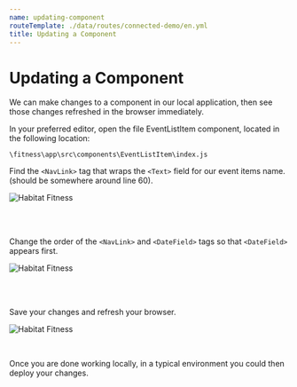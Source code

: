 ```yaml
---
name: updating-component
routeTemplate: ./data/routes/connected-demo/en.yml
title: Updating a Component
---
```


# Updating a Component

We can make changes to a component in our local application, then see those changes refreshed in the browser immediately.

In your preferred editor, open the file EventListItem component, located in the following location:

```text
\fitness\app\src\components\EventListItem\index.js
```

Find the `<NavLink>` tag that wraps the `<Text>` field for our event items name. (should be somewhere around line 60).

![Habitat Fitness](/assets/img/Changes1.png)

<br><br>

Change the order of the <code>&#60;NavLink&#62;</code> and <code>&#60;DateField&#62;</code> tags so that <code>&#60;DateField&#62;</code> appears first.

![Habitat Fitness](/assets/img/Changes2.png)

<br><br>

Save your changes and refresh your browser.

![Habitat Fitness](/assets/img/Changes3.png)

<br>

Once you are done working locally, in a typical environment you could then deploy your changes.

